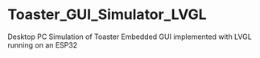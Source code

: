 # Toaster_GUI_Simulator_LVGL
Desktop PC Simulation of Toaster Embedded GUI implemented with LVGL running on an ESP32 
